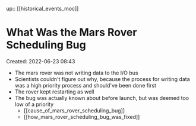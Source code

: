 up:: [[historical_events_moc]]

# What Was the Mars Rover Scheduling Bug

Created: 2022-06-23 08:43

- The mars rover was not writing data to the I/O bus
- Scientists couldn't figure out why, because the process for writing data was a high priority process and should've been done first
- The rover kept restarting as well
- The bug was actually known about before launch, but was deemed too low of a priority
	- [[cause_of_mars_rover_scheduling_bug]]
	- [[how_mars_rover_scheduling_bug_was_fixed]]
